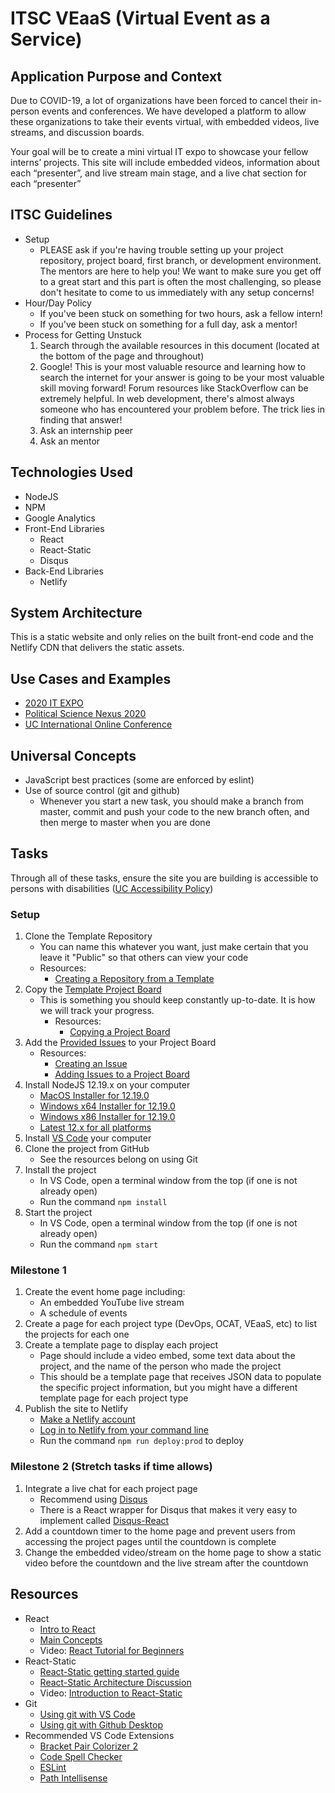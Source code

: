 # ITSC VEaaS (Virtual Event as a Service)

## Application Purpose and Context

Due to COVID-19, a lot of organizations have been forced to cancel their in-person events and conferences. We have developed a platform to allow these organizations to take their events virtual, with embedded videos, live streams, and discussion boards.

Your goal will be to create a mini virtual IT expo to showcase your fellow interns’ projects. This site will include embedded videos, information about each “presenter”, and live stream main stage, and a live chat section for each “presenter”

## ITSC Guidelines

* Setup
  * PLEASE ask if you're having trouble setting up your project repository, project board, first branch, or development environment.  The mentors are here to help you!  We want to make sure you get off to a great start and this part is often the most challenging, so please don't hesitate to come to us immediately with any setup concerns!
* Hour/Day Policy
  * If you've been stuck on something for two hours, ask a fellow intern!
  * If you've been stuck on something for a full day, ask a mentor!
* Process for Getting Unstuck
    1. Search through the available resources in this document (located at the bottom of the page and throughout)
    2. Google!  This is your most valuable resource and learning how to search the internet for your answer is going to be your most valuable skill moving forward!  Forum resources like StackOverflow can be extremely helpful.  In web development, there's almost always someone who has encountered your problem before.  The trick lies in finding that answer!
    3. Ask an internship peer
    4. Ask an mentor

## Technologies Used

* NodeJS
* NPM
* Google Analytics
* Front-End Libraries
  * React
  * React-Static
  * Disqus
* Back-End Libraries
  * Netlify

## System Architecture

This is a static website and only relies on the built front-end code and the Netlify CDN that delivers the static assets.

## Use Cases and Examples

* [2020 IT EXPO](https://itexpo20.live)
* [Political Science Nexus 2020](https://poliscinexus20.live)
* [UC International Online Conference](https://ucintlconference.live)

## Universal Concepts

* JavaScript best practices (some are enforced by eslint)
* Use of source control (git and github)
  * Whenever you start a new task, you should make a branch from master, commit and push your code to the new branch often, and then merge to master when you are done

## Tasks

Through all of these tasks, ensure the site you are building is accessible to persons with disabilities ([UC Accessibility Policy](https://www.uc.edu/about/accessibility-network/getting-started/policy.html))

### Setup

1. Clone the Template Repository
    * You can name this whatever you want, just make certain that you leave it "Public" so that others can view your code
    * Resources:
        * [Creating a Repository from a Template](https://docs.github.com/en/github/creating-cloning-and-archiving-repositories/creating-a-repository-from-a-template)
2. Copy the [Template Project Board](https://github.com/UC-ITSC/Virtual-Event-Template/projects/1)
    * This is something you should keep constantly up-to-date. It is how we will track your progress.
        * Resources:
            * [Copying a Project Board](https://docs.github.com/en/github/managing-your-work-on-github/copying-a-project-board)
3. Add the [Provided Issues](docs/issues.md) to your Project Board
    * Resources:
        * [Creating an Issue](https://docs.github.com/en/github/managing-your-work-on-github/creating-an-issue)
        * [Adding Issues to a Project Board](https://docs.github.com/en/github/managing-your-work-on-github/adding-issues-and-pull-requests-to-a-project-board#adding-issues-and-pull-requests-to-a-project-board-from-the-sidebar)
4. Install NodeJS 12.19.x on your computer
      * [MacOS Installer for 12.19.0](https://nodejs.org/dist/latest-v12.x/node-v12.19.0.pkg)
      * [Windows x64 Installer for 12.19.0](https://nodejs.org/dist/latest-v12.x/node-v12.19.0-x64.msi)
      * [Windows x86 Installer for 12.19.0](https://nodejs.org/dist/latest-v12.x/node-v12.19.0-x86.msi)
      * [Latest 12.x for all platforms](https://nodejs.org/dist/latest-v12.x/)
5. Install [VS Code](https://code.visualstudio.com/) your computer
6. Clone the project from GitHub
      * See the resources belong on using Git
7. Install the project
      * In VS Code, open a terminal window from the top (if one is not already open)
      * Run the command `npm install`
8. Start the project
      * In VS Code, open a terminal window from the top (if one is not already open)
      * Run the command `npm start`

### Milestone 1

1. Create the event home page including:
   * An embedded YouTube live stream
   * A schedule of events
2. Create a page for each project type (DevOps, OCAT, VEaaS, etc) to list the projects for each one
3. Create a template page to display each project
   * Page should include a video embed, some text data about the project, and the name of the person who made the project
   * This should be a template page that receives JSON data to populate the specific project information, but you might have a different template page for each project type
4. Publish the site to Netlify
   * [Make a Netlify account](https://app.netlify.com/signup?_ga=2.152698749.579539556.1598646102-1291164933.1598024532)
   * [Log in to Netlify from your command line](https://docs.netlify.com/cli/get-started/#authentication)
   * Run the command `npm run deploy:prod` to deploy

### Milestone 2 (Stretch tasks if time allows)

1. Integrate a live chat for each project page
   * Recommend using [Disqus](https://disqus.com/)
   * There is a React wrapper for Disqus that makes it very easy to implement called [Disqus-React](https://www.npmjs.com/package/disqus-react)
2. Add a countdown timer to the home page and prevent users from accessing the project pages until the countdown is complete
3. Change the embedded video/stream on the home page to show a static video before the countdown and the live stream after the countdown

## Resources

* React
  * [Intro to React](https://reactjs.org/tutorial/tutorial.html)
  * [Main Concepts](https://reactjs.org/docs/hello-world.html)
  * Video: [React Tutorial for Beginners](https://www.youtube.com/watch?v=dGcsHMXbSOA)
* React-Static
  * [React-Static getting started guide](https://github.com/react-static/react-static/tree/master/docs)
  * [React-Static Architecture Discussion](https://medium.com/@tannerlinsley/%EF%B8%8F-introducing-react-static-a-progressive-static-site-framework-for-react-3470d2a51ebc)
  * Video: [Introduction to React-Static](https://www.youtube.com/watch?v=OqbJ5swVpDQ)
* Git
  * [Using git with VS Code](https://code.visualstudio.com/docs/editor/versioncontrol#_git-support)
  * [Using git with Github Desktop](https://docs.github.com/en/desktop/installing-and-configuring-github-desktop/getting-started-with-github-desktop)
* Recommended VS Code Extensions
  * [Bracket Pair Colorizer 2](https://marketplace.visualstudio.com/items?itemName=CoenraadS.bracket-pair-colorizer-2)
  * [Code Spell Checker](https://marketplace.visualstudio.com/items?itemName=streetsidesoftware.code-spell-checker)
  * [ESLint](https://marketplace.visualstudio.com/items?itemName=dbaeumer.vscode-eslint)
  * [Path Intellisense](https://marketplace.visualstudio.com/items?itemName=christian-kohler.path-intellisense)
